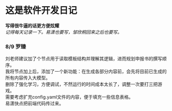 # 这是软件开发日记
**写得很牛逼的话更方便炫耀**    
*记得每天记录一下。易潇也要写，邹欣桐回来之后也要写。*
### 8/9 罗臻
刘老师建议加了个节点用于读取模板结构并理解其逻辑，进而规划申报书的撰写顺序。  
我将节点加上后，添加了一个新功能：在生成各部分内容前，会先将目前已生成的所有内容传入大模型。  
删除了强化学习，方便调试，不然运行的时间成本太长了，调整一次要打三把游戏。  
需要考虑扩充config.yaml文件的内容，便于填充一些信息表格。  
易潇快点把前端代码传过来。  

